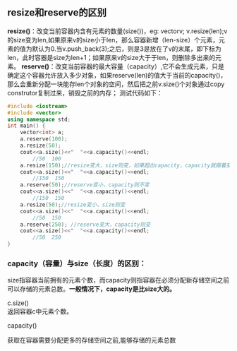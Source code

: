 ## resize和reserve的区别

**resize()**：改变当前容器内含有元素的数量(size())，eg: vector<int>v; v.resize(len);v的size变为len,如果原来v的size小于len，那么容器新增（len-size）个元素，元素的值为默认为0.当v.push_back(3);之后，则是3是放在了v的末尾，即下标为len，此时容器是size为len+1；如果原来v的size大于于len，则删除多出来的元素。
**reserve()**：改变当前容器的最大容量（capacity）,它不会生成元素，只是确定这个容器允许放入多少对象，如果reserve(len)的值大于当前的capacity()，那么会重新分配一块能存len个对象的空间，然后把之前v.size()个对象通过copy construtor复制过来，销毁之前的内存；
测试代码如下：

```cpp
#include <iostream>
#include <vector>
using namespace std;
int main() {
    vector<int> a;
    a.reserve(100);
    a.resize(50);
    cout<<a.size()<<"  "<<a.capacity()<<endl;
        //50  100
    a.resize(150);//resize变大，size则变，如果超出capacity，capacity就跟着变
    cout<<a.size()<<"  "<<a.capacity()<<endl;
        //150  150
    a.reserve(50);//reserve变小，capacity则不变
    cout<<a.size()<<"  "<<a.capacity()<<endl;
        //150  150
    a.resize(50);//resize变小，size则变
    cout<<a.size()<<"  "<<a.capacity()<<endl;
        //50  150  
    a.reserve(250);	//reserve变大，capacity则变
	cout<<a.size()<<"  "<<a.capacity()<<endl;
    	//50  250
}
```

### capacity（容量）与size（长度）的区别：

size指容器当前拥有的元素个数，而capacity则指容器在必须分配新存储空间之前可以存储的元素总数。**一般情况下，capacity是比size大的。**

c.size()	
返回容器c中元素个数。

capacity()

获取在容器需要分配更多的存储空间之前,能够存储的元素总数